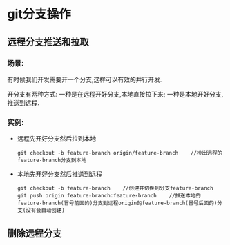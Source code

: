 # git分支操作

## 远程分支推送和拉取
### 场景: 
有时候我们开发需要开一个分支,这样可以有效的并行开发.

开分支有两种方式: 一种是在远程开好分支,本地直接拉下来;
一种是本地开好分支,推送到远程.

### 实例: 
- 远程先开好分支然后拉到本地
    ```
    git checkout -b feature-branch origin/feature-branch    //检出远程的feature-branch分支到本地
    ```
- 本地先开好分支然后推送到远程
    ```
    git checkout -b feature-branch    //创建并切换到分支feature-branch  
    git push origin feature-branch:feature-branch    //推送本地的feature-branch(冒号前面的)分支到远程origin的feature-branch(冒号后面的)分支(没有会自动创建)
    ```

## 删除远程分支